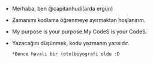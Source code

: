 -  Merhaba, ben @capitanhudi(arda ergün)
-  Zamanımı kodlama öğrenmeye ayırmaktan hoşlanırım.

-  My purpose is your purpose.My CodeS is your CodeS.
                                        


-  Yazacağını düşünmek, kodu yazmanın yarısıdır.
                              

       *Bence havalı bir (oto)biyografi oldu :D
